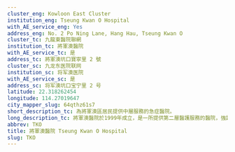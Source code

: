 ```yaml
---
cluster_eng: Kowloon East Cluster
institution_eng: Tseung Kwan O Hospital
with_AE_service_eng: Yes
address_eng: No. 2 Po Ning Lane, Hang Hau, Tseung Kwan O
cluster_tc: 九龍東醫院聯網
institution_tc: 將軍澳醫院
with_AE_service_tc: 是
address_tc: 將軍澳坑口寶寧里 2 號
cluster_sc: 九龙东医院联网
institution_sc: 将军澳医院
with_AE_service_sc: 是
address_sc: 将军澳坑口宝宁里 2 号
latitude: 22.318262454
longitude: 114.27019647
city_mapper_slug: 64qthz61s7
short_description_tc: 為將軍澳區居民提供中層服務的急症醫院。
long_description_tc: 將軍澳醫院於1999年成立，是一所提供第二層醫護服務的醫院，強調以社區為本。醫院致力與其他醫療伙伴加強合作，提供優質無間的服務，以應付西貢和將軍澳區與日俱增的人口。這是醫管局首間採納三角形病房設計的醫院，病房中央設有開放式的工作間，方便醫護人員觀察病人；也能充份有效地使用空間，提升臨床服務的效率。將軍澳醫院、基督教靈實協會和香港浸會大學合作，營運中醫診所，並於2006年4月正式啟用。在2007年，亦開設日間手術中心，進一步加強日間手術服務。
abbrev: TKO
title: 將軍澳醫院 Tseung Kwan O Hospital
slug: TKO
---
```

